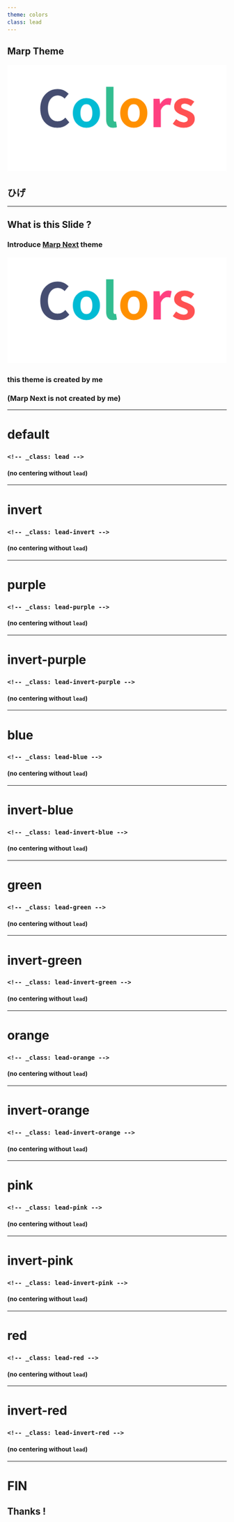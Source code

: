 ```yaml
---
theme: colors
class: lead
---
```


## Marp Theme

#### ![width:400px](assets/marp_next/colors.png)

## ひげ

---

## What is this Slide ?

### Introduce [Marp Next](https://marp.app/) theme
##### ![width:300px](assets/marp_next/colors.png)

### this theme is created by me

### (Marp Next is not created by me)

---
<!-- _class: lead -->

# default

### `<!-- _class: lead -->`

#### (no centering without `lead`)

---
<!-- _class: lead-invert -->

# invert

### `<!-- _class: lead-invert -->`

#### (no centering without `lead`)

---
<!-- _class: lead-purple -->

# **purple**

### `<!-- _class: lead-purple -->`

#### (no centering without `lead`)

---

<!-- _class: lead-invert-purple -->

# invert-purple

### `<!-- _class: lead-invert-purple -->`

#### (no centering without `lead`)

---
<!-- _class: lead-blue -->

# **blue**

### `<!-- _class: lead-blue -->`

#### (no centering without `lead`)

---

<!-- _class: lead-invert-blue -->

# invert-blue

### `<!-- _class: lead-invert-blue -->`

#### (no centering without `lead`)

---
<!-- _class: lead-green -->

# **green**

### `<!-- _class: lead-green -->`

#### (no centering without `lead`)

---

<!-- _class: lead-invert-green -->

# invert-green

### `<!-- _class: lead-invert-green -->`

#### (no centering without `lead`)

---
<!-- _class: lead-orange -->

# **orange**

### `<!-- _class: lead-orange -->`

#### (no centering without `lead`)

---

<!-- _class: lead-invert-orange -->

# invert-orange

### `<!-- _class: lead-invert-orange -->`

#### (no centering without `lead`)

---
<!-- _class: lead-pink -->

# **pink**

### `<!-- _class: lead-pink -->`

#### (no centering without `lead`)

---

<!-- _class: lead-invert-pink -->

# invert-pink

### `<!-- _class: lead-invert-pink -->`

#### (no centering without `lead`)

---
<!-- _class: lead-red -->

# **red**

### `<!-- _class: lead-red -->`

#### (no centering without `lead`)

---

<!-- _class: lead-invert-red -->

# invert-red

### `<!-- _class: lead-invert-red -->`

#### (no centering without `lead`)

---

<!-- _class: lead-invert -->

# FIN

## Thanks !
